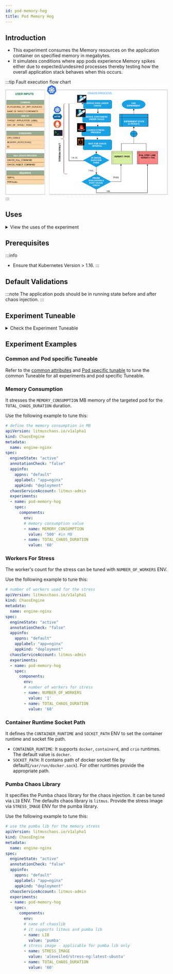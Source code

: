 ```yaml
---
id: pod-memory-hog
title: Pod Memory Hog
---
```


## Introduction

- This experiment consumes the Memory resources on the application container on specified memory in megabytes.
- It simulates conditions where app pods experience Memory spikes either due to expected/undesired processes thereby testing how the overall application stack behaves when this occurs.

:::tip Fault execution flow chart
![Pod Memory Hog](./static/images/pod-stress.png)
:::

## Uses

<details>
<summary>View the uses of the experiment</summary>
<div>
Memory usage within containers is subject to various constraints in Kubernetes. If the limits are specified in their spec, exceeding them can cause termination of the container (due to OOMKill of the primary process, often pid 1) - the restart of the container by kubelet, subject to the policy specified. For containers with no limits placed, the memory usage is uninhibited until such time as the Node level OOM behavior takes over. In this case, containers on the node can be killed based on their oom_score and the QoS class a given pod belongs to (bestEffort ones are first to be targeted). This eval is extended to all pods running on the node - thereby causing a bigger blast radius.

This experiment launches a stress process within the target container - which can cause either the primary process in the container to be resource constrained in cases where the limits are enforced OR eat up available system memory on the node in cases where the limits are not specified.
</div>
</details>

## Prerequisites

:::info

- Ensure that Kubernetes Version > 1.16.
:::

## Default Validations

:::note
The application pods should be in running state before and after chaos injection.
:::

## Experiment Tuneable

<details>
    <summary>Check the Experiment Tuneable</summary>
    <h2>Optional Fields</h2>
    <table>
      <tr>
        <th> Variables </th>
        <th> Description </th>
        <th> Notes </th>
      </tr>
      <tr>
        <td> MEMORY_CONSUMPTION </td>
        <td>  The amount of memory used of hogging a Kubernetes pod (megabytes)</td>
        <td> Defaults to 500MB </td>
      </tr>
      <tr>
        <td> NUMBER_OF_WORKERS </td>
        <td> The number of workers used to run the stress process  </td>
        <td> Defaults to 1 </td>
      </tr>
      <tr>
        <td> TOTAL_CHAOS_DURATION </td>
        <td> The time duration for chaos insertion (seconds)  </td>
        <td> Defaults to 60s </td>
      </tr>
      <tr>
        <td> LIB </td>
        <td> The chaos lib used to inject the chaos. Available libs are <code>litmus</code> and <code>pumba</code> </td>
        <td> Defaults to <code>litmus</code> </td>
      </tr>
      <tr>
        <td> LIB_IMAGE </td>
        <td> Image used to run the helper pod.</td>
        <td> Defaults to <code>litmuschaos/go-runner:1.13.8</code> </td>
      </tr>
      <tr>
        <td> STRESS_IMAGE </td>
        <td> Container run on the node at runtime by the pumba lib to inject stressors. Only used in LIB <code>pumba</code></td>
        <td> Default to <code>alexeiled/stress-ng:latest-ubuntu</code> </td>
      </tr>
      <tr>
        <td> TARGET_PODS </td>
        <td> Comma separated list of application pod name subjected to pod memory hog chaos</td>
        <td> If not provided, it will select target pods randomly based on provided appLabels</td>
      </tr>
      <tr>
        <td> TARGET_CONTAINER </td>
        <td> Name of the target container under chaos.</td>
        <td> If not provided, it will select the first container of the target pod</td>
      </tr>
      <tr>
        <td> CONTAINER_RUNTIME </td>
        <td> container runtime interface for the cluster</td>
        <td> Defaults to docker, supported values: docker, containerd and crio for litmus and only docker for pumba LIB </td>
      </tr>
      <tr>
        <td> SOCKET_PATH </td>
        <td> Path of the containerd/crio/docker socket file </td>
        <td> Defaults to <code>/var/run/docker.sock</code> </td>
      </tr>
      <tr>
        <td> PODS_AFFECTED_PERC </td>
        <td> The Percentage of total pods to target  </td>
        <td> Defaults to 0 (corresponds to 1 replica), provide numeric value only </td>
      </tr>
      <tr>
        <td> RAMP_TIME </td>
        <td> Period to wait before injection of chaos in sec </td>
        <td> Eg. 30 </td>
      </tr>
      <tr>
        <td> SEQUENCE </td>
        <td> It defines sequence of chaos execution for multiple target pods </td>
        <td> Default value: parallel. Supported: serial, parallel </td>
      </tr>
    </table>
</details>

## Experiment Examples

### Common and Pod specific Tuneable

Refer to the [common attributes](../../common-Tuneable-for-all-experiments) and [Pod specific tunable](./common-Tuneable-for-pod-experiments) to tune the common Tuneable for all experiments and pod specific Tuneable.

### Memory Consumption

It stresses the `MEMORY_CONSUMPTION` MB memory of the targeted pod for the `TOTAL_CHAOS_DURATION` duration.

Use the following example to tune this:

[embedmd]:# (./static/manifests/pod-memory-hog/memory-consumption.yaml yaml)
```yaml
# define the memory consumption in MB
apiVersion: litmuschaos.io/v1alpha1
kind: ChaosEngine
metadata:
  name: engine-nginx
spec:
  engineState: "active"
  annotationCheck: "false"
  appinfo:
    appns: "default"
    applabel: "app=nginx"
    appkind: "deployment"
  chaosServiceAccount: litmus-admin
  experiments:
  - name: pod-memory-hog
    spec:
      components:
        env:
        # memory consumption value
        - name: MEMORY_CONSUMPTION
          value: '500' #in MB
        - name: TOTAL_CHAOS_DURATION
          value: '60'
```

### Workers For Stress

The worker's count for the stress can be tuned with `NUMBER_OF_WORKERS` ENV.

Use the following example to tune this:

[embedmd]:# (./static/manifests/pod-memory-hog/workers.yaml yaml)
```yaml
# number of workers used for the stress
apiVersion: litmuschaos.io/v1alpha1
kind: ChaosEngine
metadata:
  name: engine-nginx
spec:
  engineState: "active"
  annotationCheck: "false"
  appinfo:
    appns: "default"
    applabel: "app=nginx"
    appkind: "deployment"
  chaosServiceAccount: litmus-admin
  experiments:
  - name: pod-memory-hog
    spec:
      components:
        env:
        # number of workers for stress
        - name: NUMBER_OF_WORKERS
          value: '1'
        - name: TOTAL_CHAOS_DURATION
          value: '60'
```

### Container Runtime Socket Path

It defines the `CONTAINER_RUNTIME` and `SOCKET_PATH` ENV to set the container runtime and socket file path.

- `CONTAINER_RUNTIME`: It supports `docker`, `containerd`, and `crio` runtimes. The default value is `docker`.
- `SOCKET_PATH`: It contains path of docker socket file by default(`/var/run/docker.sock`). For other runtimes provide the appropriate path.

### Pumba Chaos Library

It specifies the Pumba chaos library for the chaos injection. It can be tuned via `LIB` ENV. The defaults chaos library is `litmus`.
Provide the stress image via `STRESS_IMAGE` ENV for the pumba library.

Use the following example to tune this:

[embedmd]:# (./static/manifests/pod-memory-hog/pumba-lib.yaml yaml)
```yaml
# use the pumba lib for the memory stress
apiVersion: litmuschaos.io/v1alpha1
kind: ChaosEngine
metadata:
  name: engine-nginx
spec:
  engineState: "active"
  annotationCheck: "false"
  appinfo:
    appns: "default"
    applabel: "app=nginx"
    appkind: "deployment"
  chaosServiceAccount: litmus-admin
  experiments:
  - name: pod-memory-hog
    spec:
      components:
        env:
        # name of chaoslib
        # it supports litmus and pumba lib
        - name: LIB
          value: 'pumba'
        # stress image - applicable for pumba lib only
        - name: STRESS_IMAGE
          value: 'alexeiled/stress-ng:latest-ubuntu'
        - name: TOTAL_CHAOS_DURATION
          value: '60'
```
